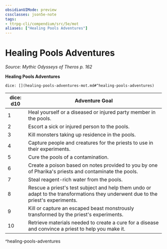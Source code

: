 ```yaml
---
obsidianUIMode: preview
cssclasses: json5e-note
tags:
- ttrpg-cli/compendium/src/5e/mot
aliases: ["Healing Pools Adventures"]
---
```

# Healing Pools Adventures
*Source: Mythic Odysseys of Theros p. 162* 

**Healing Pools Adventures**

`dice: [](healing-pools-adventures-mot.md#^healing-pools-adventures)`

| dice: d10 | Adventure Goal |
|-----------|----------------|
| 1 | Heal yourself or a diseased or injured party member in the pools. |
| 2 | Escort a sick or injured person to the pools. |
| 3 | Kill monsters taking up residence in the pools. |
| 4 | Capture people and creatures for the priests to use in their experiments. |
| 5 | Cure the pools of a contamination. |
| 6 | Create a poison based on notes provided to you by one of Pharika's priests and contaminate the pools. |
| 7 | Steal reagent-rich water from the pools. |
| 8 | Rescue a priest's test subject and help them undo or adapt to the transformations they underwent due to the priest's experiments. |
| 9 | Kill or capture an escaped beast monstrously transformed by the priest's experiments. |
| 10 | Retrieve materials needed to create a cure for a disease and convince a priest to help you make it. |
^healing-pools-adventures